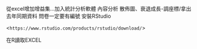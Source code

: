 從excel增加增益集...加入統計分析軟體
內容分析
散佈圖、衰退成長-調座標/拿出去年同期資料
問卷一定要有編號
安裝RStudio   
  
<`https://www.rstudio.com/products/rstudio/download/`>  
  
在R讀取EXCEL
